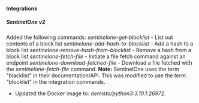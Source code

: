 
#### Integrations
##### SentinelOne v2
Added the following commands:
*sentinelone-get-blocklist* - List out contents of a block list
*sentinelone-add-hash-to-blocklist* - Add a hash to a block list
*sentinelone-remove-hash-from-blocklist* - Remove a hash from a block list
*sentinelone-fetch-file* - Initiate a file fetch command against an endpoint
*sentinelone-download-fetched-file* - Download a file fetched with the *sentinelone-fetch-file* command.
**Note:** SentinelOne uses the term "blacklist" in their documentation/API. This was modified to use the term "blocklist" in the integration commands.
- Updated the Docker image to: *demisto/python3:3.10.1.26972*.
